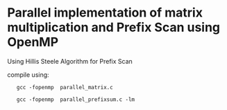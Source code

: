 # Parallel implementation of matrix multiplication and Prefix Scan using OpenMP

Using Hillis Steele Algorithm for Prefix Scan

compile using: 

```    gcc -fopenmp  parallel_matrix.c  ```

```    gcc -fopenmp  parallel_prefixsum.c -lm  ```